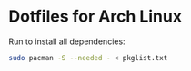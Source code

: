 # Dotfiles for Arch Linux

Run to install all dependencies:
``` bash
sudo pacman -S --needed - < pkglist.txt
```
